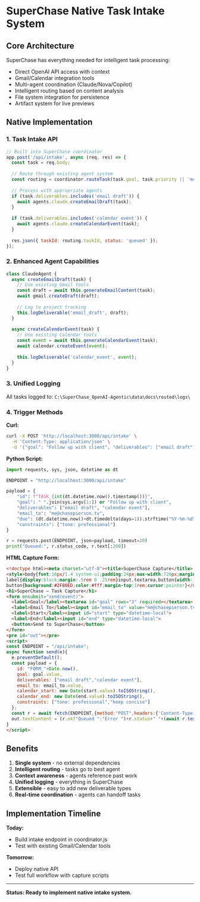 # SuperChase Native Task Intake System

## Core Architecture

SuperChase has everything needed for intelligent task processing:
- Direct OpenAI API access with context
- Gmail/Calendar integration tools
- Multi-agent coordination (Claude/Nova/Copilot)
- Intelligent routing based on content analysis
- File system integration for persistence
- Artifact system for live previews

## Native Implementation

### 1. Task Intake API
```javascript
// Built into SuperChase coordinator
app.post('/api/intake', async (req, res) => {
  const task = req.body;
  
  // Route through existing agent system
  const routing = coordinator.routeTask(task.goal, task.priority || 'medium');
  
  // Process with appropriate agents
  if (task.deliverables.includes('email draft')) {
    await agents.claude.createEmailDraft(task);
  }
  
  if (task.deliverables.includes('calendar event')) {
    await agents.claude.createCalendarEvent(task);
  }
  
  res.json({ taskId: routing.taskId, status: 'queued' });
});
```

### 2. Enhanced Agent Capabilities
```javascript
class ClaudeAgent {
  async createEmailDraft(task) {
    // Use existing Gmail tools
    const draft = await this.generateEmailContent(task);
    await gmail.createDraft(draft);
    
    // Log to project tracking
    this.logDeliverable('email_draft', draft);
  }
  
  async createCalendarEvent(task) {
    // Use existing Calendar tools  
    const event = await this.generateCalendarEvent(task);
    await calendar.createEvent(event);
    
    this.logDeliverable('calendar_event', event);
  }
}
```

### 3. Unified Logging
All tasks logged to: `C:\SuperChase_OpenAI-Agentic\data\docs\routed\logs\`

### 4. Trigger Methods

**Curl:**
```bash
curl -X POST 'http://localhost:3000/api/intake' \
  -H 'Content-Type: application/json' \
  -d '{"goal": "Follow up with client", "deliverables": ["email draft"]}'
```

**Python Script:**
```python
import requests, sys, json, datetime as dt

ENDPOINT = "http://localhost:3000/api/intake"

payload = {
    "id": f"TASK_{int(dt.datetime.now().timestamp())}",
    "goal": " ".join(sys.argv[1:]) or "Follow up with client",
    "deliverables": ["email draft", "calendar event"],
    "email_to": "me@chasepierson.tv",
    "due": (dt.datetime.now()+dt.timedelta(days=1)).strftime("%Y-%m-%dT%H:00:00-04:00"),
    "constraints": ["tone: professional"]
}

r = requests.post(ENDPOINT, json=payload, timeout=20)
print("Queued:", r.status_code, r.text[:200])
```

**HTML Capture Form:**
```html
<!doctype html><meta charset="utf-8"><title>SuperChase Capture</title>
<style>body{font:16px/1.4 system-ui;padding:24px;max-width:720px;margin:auto}
label{display:block;margin:.5rem 0 .25rem}input,textarea,button{width:100%;padding:.6rem;border:1px solid #ccc;border-radius:8px}
button{background:#2F80ED;color:#fff;margin-top:1rem;cursor:pointer}</style>
<h1>SuperChase – Task Capture</h1>
<form onsubmit="send(event)">
  <label>Goal</label><textarea id="goal" rows="3" required></textarea>
  <label>Email To</label><input id="email_to" value="me@chasepierson.tv">
  <label>Start</label><input id="start" type="datetime-local">
  <label>End</label><input id="end" type="datetime-local">
  <button>Send to SuperChase</button>
</form>
<pre id="out"></pre>
<script>
const ENDPOINT = "/api/intake";
async function send(e){
  e.preventDefault();
  const payload = {
    id: "FORM_"+Date.now(),
    goal: goal.value,
    deliverables: ["email draft","calendar event"],
    email_to: email_to.value,
    calendar_start: new Date(start.value).toISOString(),
    calendar_end: new Date(end.value).toISOString(),
    constraints: ["tone: professional","keep concise"]
  };
  const r = await fetch(ENDPOINT,{method:"POST",headers:{'Content-Type':'application/json'},body:JSON.stringify(payload)});
  out.textContent = (r.ok?"Queued ":"Error ")+r.status+" "+(await r.text());
}
</script>
```

## Benefits

1. **Single system** - no external dependencies
2. **Intelligent routing** - tasks go to best agent  
3. **Context awareness** - agents reference past work
4. **Unified logging** - everything in SuperChase
5. **Extensible** - easy to add new deliverable types
6. **Real-time coordination** - agents can handoff tasks

## Implementation Timeline

**Today:**
- Build intake endpoint in coordinator.js
- Test with existing Gmail/Calendar tools

**Tomorrow:**  
- Deploy native API
- Test full workflow with capture scripts

---

**Status: Ready to implement native intake system.**
